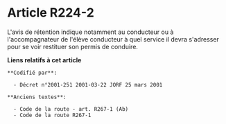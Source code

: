 # Article R224-2

L'avis de rétention indique notamment au conducteur ou à l'accompagnateur de l'élève conducteur à quel service il devra
s'adresser pour se voir restituer son permis de conduire.

**Liens relatifs à cet article**

	**Codifié par**:

	  - Décret n°2001-251 2001-03-22 JORF 25 mars 2001

	**Anciens textes**:

	  - Code de la route - art. R267-1 (Ab)
	  - Code de la route R267-1
